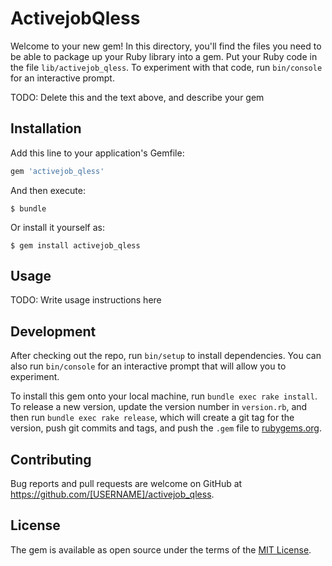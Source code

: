 # ActivejobQless

Welcome to your new gem! In this directory, you'll find the files you need to be able to package up your Ruby library into a gem. Put your Ruby code in the file `lib/activejob_qless`. To experiment with that code, run `bin/console` for an interactive prompt.

TODO: Delete this and the text above, and describe your gem

## Installation

Add this line to your application's Gemfile:

```ruby
gem 'activejob_qless'
```

And then execute:

    $ bundle

Or install it yourself as:

    $ gem install activejob_qless

## Usage

TODO: Write usage instructions here

## Development

After checking out the repo, run `bin/setup` to install dependencies. You can also run `bin/console` for an interactive prompt that will allow you to experiment.

To install this gem onto your local machine, run `bundle exec rake install`. To release a new version, update the version number in `version.rb`, and then run `bundle exec rake release`, which will create a git tag for the version, push git commits and tags, and push the `.gem` file to [rubygems.org](https://rubygems.org).

## Contributing

Bug reports and pull requests are welcome on GitHub at https://github.com/[USERNAME]/activejob_qless.


## License

The gem is available as open source under the terms of the [MIT License](http://opensource.org/licenses/MIT).

